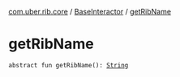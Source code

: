[com.uber.rib.core](../index.md) / [BaseInteractor](index.md) / [getRibName](./get-rib-name.md)

# getRibName

`abstract fun getRibName(): `[`String`](https://kotlinlang.org/api/latest/jvm/stdlib/kotlin/-string/index.html)